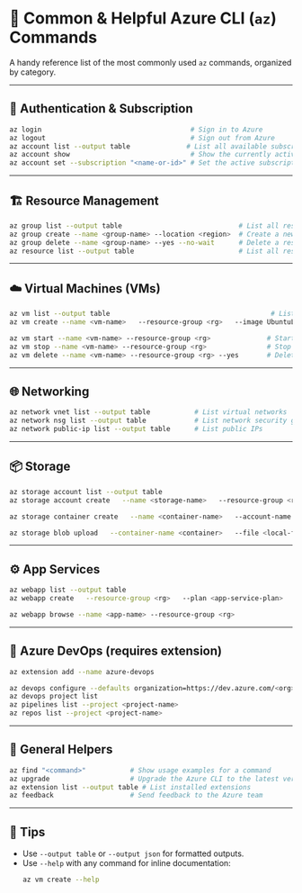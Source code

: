# 🚀 Common & Helpful Azure CLI (`az`) Commands

A handy reference list of the most commonly used `az` commands, organized by category.

---

## 🔐 Authentication & Subscription

```bash
az login                                     # Sign in to Azure
az logout                                    # Sign out from Azure
az account list --output table              # List all available subscriptions
az account show                              # Show the currently active subscription
az account set --subscription "<name-or-id>" # Set the active subscription
```

---

## 🏗️ Resource Management

```bash
az group list --output table                             # List all resource groups
az group create --name <group-name> --location <region>  # Create a new resource group
az group delete --name <group-name> --yes --no-wait      # Delete a resource group
az resource list --output table                          # List all resources in current subscription
```

---

## ☁️ Virtual Machines (VMs)

```bash
az vm list --output table                                        # List all VMs
az vm create --name <vm-name>   --resource-group <rg>   --image UbuntuLTS   --admin-username <user>   --generate-ssh-keys                                            # Create a new VM

az vm start --name <vm-name> --resource-group <rg>              # Start a VM
az vm stop --name <vm-name> --resource-group <rg>               # Stop a VM
az vm delete --name <vm-name> --resource-group <rg> --yes       # Delete a VM
```

---

## 🌐 Networking

```bash
az network vnet list --output table           # List virtual networks
az network nsg list --output table            # List network security groups
az network public-ip list --output table      # List public IPs
```

---

## 📦 Storage

```bash
az storage account list --output table                                         # List storage accounts
az storage account create   --name <storage-name>   --resource-group <rg>   --location <region>   --sku Standard_LRS                                                           # Create a storage account

az storage container create   --name <container-name>   --account-name <storage-name>                                               # Create a blob container

az storage blob upload   --container-name <container>   --file <local-file>   --name <blob-name>   --account-name <storage-name>                                               # Upload a file to blob
```

---

## ⚙️ App Services

```bash
az webapp list --output table                                                   # List all web apps
az webapp create   --resource-group <rg>   --plan <app-service-plan>   --name <app-name>   --runtime "DOTNET|6.0"                                                       # Create a web app

az webapp browse --name <app-name> --resource-group <rg>                       # Open the web app in browser
```

---

## 🧪 Azure DevOps (requires extension)

```bash
az extension add --name azure-devops                                          # Install Azure DevOps extension

az devops configure --defaults organization=https://dev.azure.com/<org>      # Set default organization
az devops project list                                                       # List DevOps projects
az pipelines list --project <project-name>                                   # List pipelines in a project
az repos list --project <project-name>                                       # List Git repos in a project
```

---

## 📄 General Helpers

```bash
az find "<command>"           # Show usage examples for a command
az upgrade                    # Upgrade the Azure CLI to the latest version
az extension list --output table # List installed extensions
az feedback                   # Send feedback to the Azure team
```

---

## 📝 Tips

- Use `--output table` or `--output json` for formatted outputs.
- Use `--help` with any command for inline documentation:
  ```bash
  az vm create --help
  ```
